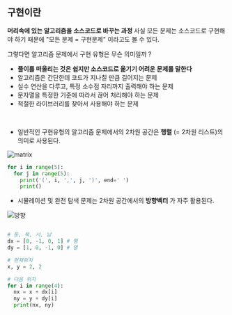 ## 구현이란
__머리속에 있는 알고리즘을 소스코드로 바꾸는 과정__ 사실 모든 문제는 소스코드로 구현해야 하기 때문에 "모든 문제 = 구현문제" 이라고도 볼 수 있다.      


그렇다면 알고리즘 문제에서 구현 유형은 무슨 의미일까 ?   

- __풀이를 떠올리는 것은 쉽지만 소스코드로 옮기기 어려운 문제를 말한다__   
- 알고리즘은 간단한데 코드가 지나칠 만큼 길어지는 문제     
- 실수 연산을 다루고, 특정 소수점 자리까지 출력해야 하는 문제    
- 문자열을 특정한 기준에 따라서 끊어 처리해야 하는 문제     
- 적절한 라이브러리를 찾아서 사용해야 하는 문제   

<br>

- 일반적인 구현유형의 알고리즘 문제에서의 2차원 공간은 __행렬__ (= 2차원 리스트)의 의미로 사용된다.

![matrix](https://user-images.githubusercontent.com/64240637/129517551-c2386a78-df9f-497d-80cc-778d41c27243.png)

```python
for i in range(5):
  for j in range(5):
    print('(', i, ',', j, ')', end=' ')
    print()
```

- 시뮬레이션 및 완전 탐색 문제는 2차원 공간에서의 __방향벡터__ 가 자주 활용된다.   

![방향](https://user-images.githubusercontent.com/64240637/129517821-827a02f5-30ab-4ce4-abc2-d39bfb527008.png)

```python

# 동, 북, 서, 남
dx = [0, -1, 0, 1] # 행
dy = [1, 0, -1, 0] # 열

# 현재위치
x, y = 2, 2

# 다음 위치
for i in range(4):
  nx = x + dx[i]
  ny = y + dy[i]
  print(nx, ny)
```

